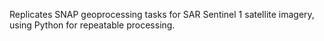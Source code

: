 Replicates SNAP geoprocessing tasks for SAR Sentinel 1 satellite imagery, using Python for repeatable processing.
